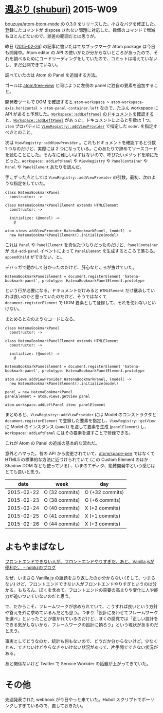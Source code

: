 # [週ぶり (shuburi)][shuburi] 2015-W09

[bouzuya/atom-btom-mode][] の 0.3.0 をリリースした。小さなバグを修正した。登録したコマンドが dispose されない問題に対応した。数個のコマンドで増減もほとんどないので、誤差の範囲だとは思うが。

昨日 ([2015-02-26][]) の記事に書いたはてなブックマーク Atom package は今日も開発中。Atom editor の API の使いかたが分からないところがあったので、それを調べるためにコードリーディングをしていたので、コミットは増えていないし、まだ公開できていない。

調べていたのは Atom の Panel を追加する方法。

ゴールは [atom/tree-view][] と同じように左側の panel に独自の要素を追加すること。

開発者ツールで DOM を確認すると `atom-workspace > atom-workspace-axis.horizontal > atom-panel-container.left` なので、たぶん workspace に API があると予想した。[`Workspace::addLeftPanel` のドキュメントを確認する](https://atom.io/docs/api/v0.182.0/Workspace)と、[`Workspace::addLeftPanel`](https://atom.io/docs/api/v0.182.0/Workspace#instance-addLeftPanel) があった。ドキュメントによると引数は 1 つ。`item` プロパティに [`ViewRegistry::addViewProvider`](https://atom.io/docs/api/v0.182.0/ViewRegistry#instance-addViewProvider) で指定した `model` を指定すべきとのこと。

次は `ViewRegistry::addViewProvider` 。これもドキュメントを確認すると引数 1 つなのだけど、実際には 2 つになっている。このあたりで諦めてソースコードを読むことにした。そんなに難しいはずはないので、呼びたいメソッドを順にたどった。`Workspace::addLeftPanel` や `ViewRegistry` や `PanelContainer` や `Panel` や `PanelElement` あたりを読んだ。

手こずった点としては `ViewRegistry::addViewProvider` の引数。最初、次のような指定をしていた。

```
class HatenaBookmarkPanel
  constructor: ->

class HatenaBookmarkPanelElement extends HTMLElement
  constructor: ->

  initialize: (@model) ->
    @

atom.views.addViewProvider HatenaBookmarkPanel, (model) ->
  new HatenaBookmarkPanelElement().initialize(model)
```

これは `Panel` や `PanelElement` を真似たつもりだったのだけど、`PanelContainer` が `did-add-panel` イベントによって `PanelElement` を生成するところで落ちる。`appendChild` ができない、と。

デバッガで動かして分かったのだけど、肝心なところが抜けていた。

```
HatenaBookmarkPanelElement = document.registerElement 'hatena-bookmark-panel', prototype: HatenaBookmarkPanelElement.prototype
```

という行が必要になる。ドキュメントだけみると `HTMLElement` だけ継承していれば良いのかと思っていたのだけど、そうではなくて `document.registerElement` で DOM 要素として登録して、それを使わないといけない。

まとめると次のようなコードになる。

```
class HatenaBookmarkPanel
  constructor: ->

class HatenaBookmarkPanelElement extends HTMLElement
  constructor: ->

  initialize: (@model) ->
    @

HatenaBookmarkPanelElement = document.registerElement 'hatena-bookmark-panel', prototype: HatenaBookmarkPanelElement.prototype

atom.views.addViewProvider HatenaBookmarkPanel, (model) ->
  new HatenaBookmarkPanelElement().initialize(model)

panel = new HatenaBookmarkPanel
panelElement = atom.views.getView panel

atom.workspace.addLeftPanel item: panelElement
```

まとめると、`ViewRegistry::addViewProvider` には Model のコンストラクタと `document.registerElement` で登録した要素を指定し、`ViewRegistry::getView` に Model のインスタンス (`panel`) を渡して要素を生成 (`panelElement`) し、`Workspace::addLeftPanel` にはその要素を渡すことで登録できる。

これが Atom の Panel の追加の基本的な流れだ。

意外とハマった。昔の API から変更されていて、[atom/space-pen][] ではなくて HTML5 の標準的な方法に近づけられていて (この Custom Element のほか Shadow DOM なども使っている) 、いまのエディタ、絶賛開発中という感じはとても良いと思う。

date       | week            | day
-----------|-----------------|-----------------
2015-02-22 | O (32 commits)  | O (+32 commits)
2015-02-23 | O (38 commits)  | O (+6 commits)
2015-02-24 | O (40 commits)  | X (+2 commits)
2015-02-25 | O (41 commits)  | X (+1 commits)
2015-02-26 | O (44 commits)  | X (+3 commits)

# よもやまばなし

[フロントエンドできない人が、フロントエンドやりすぎだ。あと、Vanilla.jsが便利だ。 - nobkzのブログ](http://b.hatena.ne.jp/entry/242868056/comment/bouzuya)

なぜ、いまさら Vanilla.js の話題をぶり返したのか分からない (そして、つまらない) けど、フロントエンドできない人がフロントエンドやりすぎというのは分かる。もちろん、ぼくを含めて。フロントエンドの需要の高まりや変化に人や能力が追いついていないのだと思う。

で、だからこそ、フレームワークが求められていて、こうすれば良いという方針や答えを外に求めているんだとも思う。つまり「設計にあわせてフレームワークを選べ」といったことが書かれているのだけど、ぼくの感覚では「正しい設計をできる気がしないから、フレームワークの設計に頼ろう」という現状があるのだと思う。

事実としてどうなのか、統計も何もないので、どうだか分からないけど。少なくとも、できないけどやらなきゃいけない状況があって、片手間でできない状況がある。

あと関係ないけど Twitter で Service Workder の話題が上がってきていた。

# その他

先週発表された webhook が今日やっと来ていた。Hubot スクリプトでポーリングしすぎているので、直しておきたい。

[2015-02-26]: https://blog.bouzuya.net/2015/02/26/
[atom/space-pen]: https://github.com/atom/space-pen
[atom/tree-view]: https://github.com/atom/tree-view
[bouzuya/atom-btom-mode]: https://github.com/bouzuya/atom-btom-mode
[bouzuya/dotfiles]: https://github.com/bouzuya/dotfiles
[shuburi]: http://shuburi.org
